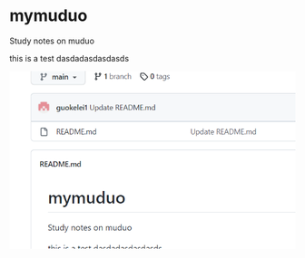 # mymuduo
Study notes on muduo



this is a test
dasdadasdasdasds

![image-20220521112629392](image-20220521112629392.png)